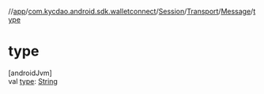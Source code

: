//[app](../../../../../index.md)/[com.kycdao.android.sdk.walletconnect](../../../index.md)/[Session](../../index.md)/[Transport](../index.md)/[Message](index.md)/[type](type.md)

# type

[androidJvm]\
val [type](type.md): [String](https://kotlinlang.org/api/latest/jvm/stdlib/kotlin/-string/index.html)
